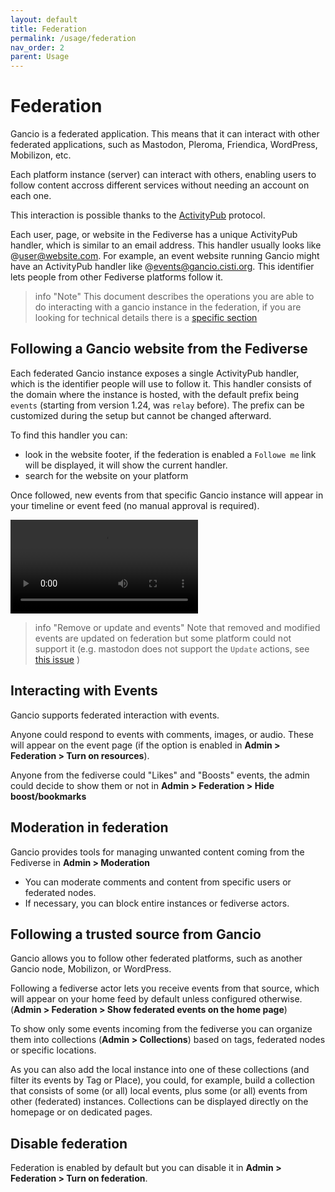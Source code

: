 ```yaml
---
layout: default
title: Federation
permalink: /usage/federation
nav_order: 2
parent: Usage
---
```


# Federation

Gancio is a federated application. This means that it can interact with other federated applications, such as Mastodon, Pleroma, Friendica, WordPress, Mobilizon, etc.

Each platform instance (server) can interact with others, enabling users to follow content accross different services without needing an account on each one.

This interaction is possible thanks to the [ActivityPub](https://www.w3.org/TR/activitypub/) protocol.

Each user, page, or website in the Fediverse has a unique ActivityPub handler, which is similar to an email address. This handler usually looks like @user@website.com. For example, an event website running Gancio might have an ActivityPub handler like @events@gancio.cisti.org. This identifier lets people from other Fediverse platforms follow it.

> info "Note"
> This document describes the operations you are able to do interacting with a gancio instance in the federation, if you are looking for technical details there is a [specific section](/federation)


## Following a Gancio website from the Fediverse

Each federated Gancio instance exposes a single ActivityPub handler, which is the identifier people will use to follow it. This handler consists of the domain where the instance is hosted, with the default prefix being `events` (starting from version 1.24, was `relay` before). The prefix can be customized during the setup but cannot be changed afterward.

To find this handler you can:

- look in the website footer, if the federation is enabled a `Followe me` link will be displayed, it will show the current handler.
- search for the website on your platform

Once followed, new events from that specific Gancio instance will appear in your timeline or event feed (no manual approval is required).


<video src='follow_from_mastodon.webm' controls></video>

> info "Remove or update and events"
> Note that removed and modified events are updated on federation but some platform could not support it (e.g. mastodon does not support the `Update` actions, see [this issue](https://github.com/mastodon/mastodon/issues/31114) )

## Interacting with Events

Gancio supports federated interaction with events.

Anyone could respond to events with comments, images, or audio. These will appear on the event page (if the option is enabled in **Admin > Federation > Turn on resources**).

Anyone from the fediverse could "Likes" and "Boosts" events, the admin could decide to show them or not in **Admin > Federation > Hide boost/bookmarks**


## Moderation in federation

Gancio provides tools for managing unwanted content coming from the Fediverse in **Admin > Moderation**

- You can moderate comments and content from specific users or federated nodes.
- If necessary, you can block entire instances or fediverse actors.


## Following a trusted source from Gancio

Gancio allows you to follow other federated platforms, such as another Gancio node, Mobilizon, or WordPress.

Following a fediverse actor lets you receive events from that source, which will appear on your home feed by default unless configured otherwise.
(**Admin > Federation > Show federated events on the home page**)


To show only some events incoming from the fediverse you can organize them into collections (**Admin > Collections**) based on tags, federated nodes or specific locations.

As you can also add the local instance into one of these collections (and filter its events by Tag or Place), you could, for example, build a collection that consists of some (or all) local events, plus some (or all) events from other (federated) instances.
Collections can be displayed directly on the homepage or on dedicated pages.

## Disable federation
Federation is enabled by default but you can disable it in **Admin > Federation > Turn on federation**.

